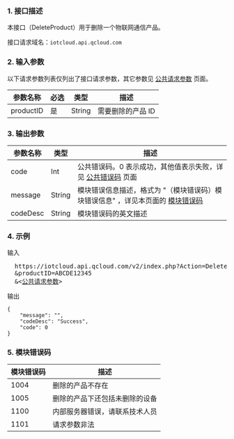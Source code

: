 ### 1. 接口描述

本接口（DeleteProduct）用于删除一个物联网通信产品。

接口请求域名：`iotcloud.api.qcloud.com`

### 2. 输入参数

以下请求参数列表仅列出了接口请求参数，其它参数见 [公共请求参数](http://tce.fsphere.cn/document/api/213/6976) 页面。

| 参数名称      | 必选   | 类型     | 描述         |
| --------- | ---- | ------ | ---------- |
| productID | 是    | String | 需要删除的产品 ID |


### 3. 输出参数

| 参数名称     | 类型     | 描述                                       |
| -------- | ------ | ---------------------------------------- |
| code     | Int    | 公共错误码。0 表示成功，其他值表示失败，详见 [公共错误码](http://tce.fsphere.cn/document/product/634/12279) 页面 |
| message  | String | 模块错误信息描述，格式为 "（模块错误码）模块错误信息" ，详见本页面的 [模块错误码](#module_error_info) |
| codeDesc | String | 模块错误码的英文描述                               |

### 4. 示例

输入
<pre>
  https://iotcloud.api.qcloud.com/v2/index.php?Action=DeleteProduct
  &productID=ABCDE12345
  &<<a href="http://tce.fsphere.cn/document/api/213/6976">公共请求参数</a>>
</pre>

输出
```
{
    "message": "",
    "codeDesc": "Success",
    "code": 0
}
```
<span id = "module_error_info"></span>
### 5. 模块错误码

| 模块错误码 | 描述              |
| ----- | --------------- |
| 1004  | 删除的产品不存在        |
| 1005  | 删除的产品下还包括未删除的设备 |
| 1100  | 内部服务器错误，请联系技术人员 |
| 1101  | 请求参数非法          |

